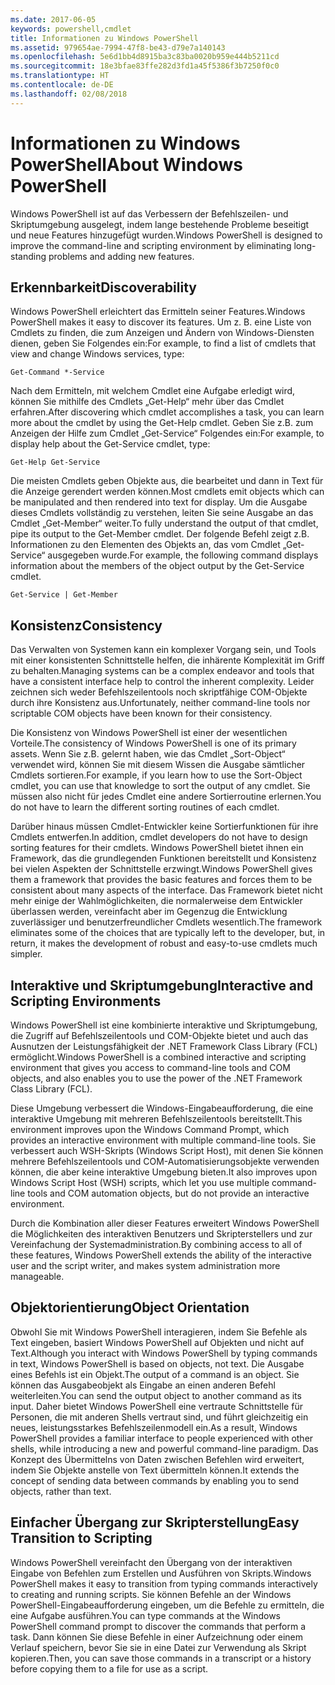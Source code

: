 ```yaml
---
ms.date: 2017-06-05
keywords: powershell,cmdlet
title: Informationen zu Windows PowerShell
ms.assetid: 979654ae-7994-47f8-be43-d79e7a140143
ms.openlocfilehash: 5e6d1bb4d8915ba3c83ba0020b959e444b5211cd
ms.sourcegitcommit: 18e3bfae83ffe282d3fd1a45f5386f3b7250f0c0
ms.translationtype: HT
ms.contentlocale: de-DE
ms.lasthandoff: 02/08/2018
---
```

# <a name="about-windows-powershell"></a><span data-ttu-id="c86d7-103">Informationen zu Windows PowerShell</span><span class="sxs-lookup"><span data-stu-id="c86d7-103">About Windows PowerShell</span></span>
<span data-ttu-id="c86d7-104">Windows PowerShell ist auf das Verbessern der Befehlszeilen- und Skriptumgebung ausgelegt, indem lange bestehende Probleme beseitigt und neue Features hinzugefügt wurden.</span><span class="sxs-lookup"><span data-stu-id="c86d7-104">Windows PowerShell is designed to improve the command-line and scripting environment by eliminating long-standing problems and adding new features.</span></span>

## <a name="discoverability"></a><span data-ttu-id="c86d7-105">Erkennbarkeit</span><span class="sxs-lookup"><span data-stu-id="c86d7-105">Discoverability</span></span>
<span data-ttu-id="c86d7-106">Windows PowerShell erleichtert das Ermitteln seiner Features.</span><span class="sxs-lookup"><span data-stu-id="c86d7-106">Windows PowerShell makes it easy to discover its features.</span></span> <span data-ttu-id="c86d7-107">Um z. B. eine Liste von Cmdlets zu finden, die zum Anzeigen und Ändern von Windows-Diensten dienen, geben Sie Folgendes ein:</span><span class="sxs-lookup"><span data-stu-id="c86d7-107">For example, to find a list of cmdlets that view and change Windows services, type:</span></span>

```
Get-Command *-Service
```

<span data-ttu-id="c86d7-108">Nach dem Ermitteln, mit welchem Cmdlet eine Aufgabe erledigt wird, können Sie mithilfe des Cmdlets „Get-Help“ mehr über das Cmdlet erfahren.</span><span class="sxs-lookup"><span data-stu-id="c86d7-108">After discovering which cmdlet accomplishes a task, you can learn more about the cmdlet by using the Get-Help cmdlet.</span></span> <span data-ttu-id="c86d7-109">Geben Sie z.B. zum Anzeigen der Hilfe zum Cmdlet „Get-Service“ Folgendes ein:</span><span class="sxs-lookup"><span data-stu-id="c86d7-109">For example, to display help about the Get-Service cmdlet, type:</span></span>

```
Get-Help Get-Service
```
<span data-ttu-id="c86d7-110">Die meisten Cmdlets geben Objekte aus, die bearbeitet und dann in Text für die Anzeige gerendert werden können.</span><span class="sxs-lookup"><span data-stu-id="c86d7-110">Most cmdlets emit objects which can be manipulated and then rendered into text for display.</span></span> <span data-ttu-id="c86d7-111">Um die Ausgabe dieses Cmdlets vollständig zu verstehen, leiten Sie seine Ausgabe an das Cmdlet „Get-Member“ weiter.</span><span class="sxs-lookup"><span data-stu-id="c86d7-111">To fully understand the output of that cmdlet, pipe its output to the Get-Member cmdlet.</span></span> <span data-ttu-id="c86d7-112">Der folgende Befehl zeigt z.B. Informationen zu den Elementen des Objekts an, das vom Cmdlet „Get-Service“ ausgegeben wurde.</span><span class="sxs-lookup"><span data-stu-id="c86d7-112">For example, the following command displays information about the members of the object output by the Get-Service cmdlet.</span></span>

```
Get-Service | Get-Member
```

## <a name="consistency"></a><span data-ttu-id="c86d7-113">Konsistenz</span><span class="sxs-lookup"><span data-stu-id="c86d7-113">Consistency</span></span>
<span data-ttu-id="c86d7-114">Das Verwalten von Systemen kann ein komplexer Vorgang sein, und Tools mit einer konsistenten Schnittstelle helfen, die inhärente Komplexität im Griff zu behalten.</span><span class="sxs-lookup"><span data-stu-id="c86d7-114">Managing systems can be a complex endeavor and tools that have a consistent interface help to control the inherent complexity.</span></span> <span data-ttu-id="c86d7-115">Leider zeichnen sich weder Befehlszeilentools noch skriptfähige COM-Objekte durch ihre Konsistenz aus.</span><span class="sxs-lookup"><span data-stu-id="c86d7-115">Unfortunately, neither command-line tools nor scriptable COM objects have been known for their consistency.</span></span>

<span data-ttu-id="c86d7-116">Die Konsistenz von Windows PowerShell ist einer der wesentlichen Vorteile.</span><span class="sxs-lookup"><span data-stu-id="c86d7-116">The consistency of Windows PowerShell is one of its primary assets.</span></span> <span data-ttu-id="c86d7-117">Wenn Sie z.B. gelernt haben, wie das Cmdlet „Sort-Object“ verwendet wird, können Sie mit diesem Wissen die Ausgabe sämtlicher Cmdlets sortieren.</span><span class="sxs-lookup"><span data-stu-id="c86d7-117">For example, if you learn how to use the Sort-Object cmdlet, you can use that knowledge to sort the output of any cmdlet.</span></span> <span data-ttu-id="c86d7-118">Sie müssen also nicht für jedes Cmdlet eine andere Sortierroutine erlernen.</span><span class="sxs-lookup"><span data-stu-id="c86d7-118">You do not have to learn the different sorting routines of each cmdlet.</span></span>

<span data-ttu-id="c86d7-119">Darüber hinaus müssen Cmdlet-Entwickler keine Sortierfunktionen für ihre Cmdlets entwerfen.</span><span class="sxs-lookup"><span data-stu-id="c86d7-119">In addition, cmdlet developers do not have to design sorting features for their cmdlets.</span></span> <span data-ttu-id="c86d7-120">Windows PowerShell bietet ihnen ein Framework, das die grundlegenden Funktionen bereitstellt und Konsistenz bei vielen Aspekten der Schnittstelle erzwingt.</span><span class="sxs-lookup"><span data-stu-id="c86d7-120">Windows PowerShell gives them a framework that provides the basic features and forces them to be consistent about many aspects of the interface.</span></span> <span data-ttu-id="c86d7-121">Das Framework bietet nicht mehr einige der Wahlmöglichkeiten, die normalerweise dem Entwickler überlassen werden, vereinfacht aber im Gegenzug die Entwicklung zuverlässiger und benutzerfreundlicher Cmdlets wesentlich.</span><span class="sxs-lookup"><span data-stu-id="c86d7-121">The framework eliminates some of the choices that are typically left to the developer, but, in return, it makes the development of robust and easy-to-use cmdlets much simpler.</span></span>

## <a name="interactive-and-scripting-environments"></a><span data-ttu-id="c86d7-122">Interaktive und Skriptumgebung</span><span class="sxs-lookup"><span data-stu-id="c86d7-122">Interactive and Scripting Environments</span></span>
<span data-ttu-id="c86d7-123">Windows PowerShell ist eine kombinierte interaktive und Skriptumgebung, die Zugriff auf Befehlszeilentools und COM-Objekte bietet und auch das Ausnutzen der Leistungsfähigkeit der .NET Framework Class Library (FCL) ermöglicht.</span><span class="sxs-lookup"><span data-stu-id="c86d7-123">Windows PowerShell is a combined interactive and scripting environment that gives you access to command-line tools and COM objects, and also enables you to use the power of the .NET Framework Class Library (FCL).</span></span>

<span data-ttu-id="c86d7-124">Diese Umgebung verbessert die Windows-Eingabeaufforderung, die eine interaktive Umgebung mit mehreren Befehlszeilentools bereitstellt.</span><span class="sxs-lookup"><span data-stu-id="c86d7-124">This environment improves upon the Windows Command Prompt, which provides an interactive environment with multiple command-line tools.</span></span> <span data-ttu-id="c86d7-125">Sie verbessert auch WSH-Skripts (Windows Script Host), mit denen Sie können mehrere Befehlszeilentools und COM-Automatisierungsobjekte verwenden können, die aber keine interaktive Umgebung bieten.</span><span class="sxs-lookup"><span data-stu-id="c86d7-125">It also improves upon Windows Script Host (WSH) scripts, which let you use multiple command-line tools and COM automation objects, but do not provide an interactive environment.</span></span>

<span data-ttu-id="c86d7-126">Durch die Kombination aller dieser Features erweitert Windows PowerShell die Möglichkeiten des interaktiven Benutzers und Skripterstellers und zur Vereinfachung der Systemadministration.</span><span class="sxs-lookup"><span data-stu-id="c86d7-126">By combining access to all of these features, Windows PowerShell extends the ability of the interactive user and the script writer, and makes system administration more manageable.</span></span>

## <a name="object-orientation"></a><span data-ttu-id="c86d7-127">Objektorientierung</span><span class="sxs-lookup"><span data-stu-id="c86d7-127">Object Orientation</span></span>
<span data-ttu-id="c86d7-128">Obwohl Sie mit Windows PowerShell interagieren, indem Sie Befehle als Text eingeben, basiert Windows PowerShell auf Objekten und nicht auf Text.</span><span class="sxs-lookup"><span data-stu-id="c86d7-128">Although you interact with Windows PowerShell by typing commands in text, Windows PowerShell is based on objects, not text.</span></span> <span data-ttu-id="c86d7-129">Die Ausgabe eines Befehls ist ein Objekt.</span><span class="sxs-lookup"><span data-stu-id="c86d7-129">The output of a command is an object.</span></span> <span data-ttu-id="c86d7-130">Sie können das Ausgabeobjekt als Eingabe an einen anderen Befehl weiterleiten.</span><span class="sxs-lookup"><span data-stu-id="c86d7-130">You can send the output object to another command as its input.</span></span> <span data-ttu-id="c86d7-131">Daher bietet Windows PowerShell eine vertraute Schnittstelle für Personen, die mit anderen Shells vertraut sind, und führt gleichzeitig ein neues, leistungsstarkes Befehlszeilenmodell ein.</span><span class="sxs-lookup"><span data-stu-id="c86d7-131">As a result, Windows PowerShell provides a familiar interface to people experienced with other shells, while introducing a new and powerful command-line paradigm.</span></span> <span data-ttu-id="c86d7-132">Das Konzept des Übermittelns von Daten zwischen Befehlen wird erweitert, indem Sie Objekte anstelle von Text übermitteln können.</span><span class="sxs-lookup"><span data-stu-id="c86d7-132">It extends the concept of sending data between commands by enabling you to send objects, rather than text.</span></span>

## <a name="easy-transition-to-scripting"></a><span data-ttu-id="c86d7-133">Einfacher Übergang zur Skripterstellung</span><span class="sxs-lookup"><span data-stu-id="c86d7-133">Easy Transition to Scripting</span></span>
<span data-ttu-id="c86d7-134">Windows PowerShell vereinfacht den Übergang von der interaktiven Eingabe von Befehlen zum Erstellen und Ausführen von Skripts.</span><span class="sxs-lookup"><span data-stu-id="c86d7-134">Windows PowerShell makes it easy to transition from typing commands interactively to creating and running scripts.</span></span> <span data-ttu-id="c86d7-135">Sie können Befehle an der Windows PowerShell-Eingabeaufforderung eingeben, um die Befehle zu ermitteln, die eine Aufgabe ausführen.</span><span class="sxs-lookup"><span data-stu-id="c86d7-135">You can type commands at the Windows PowerShell command prompt to discover the commands that perform a task.</span></span> <span data-ttu-id="c86d7-136">Dann können Sie diese Befehle in einer Aufzeichnung oder einem Verlauf speichern, bevor Sie sie in eine Datei zur Verwendung als Skript kopieren.</span><span class="sxs-lookup"><span data-stu-id="c86d7-136">Then, you can save those commands in a transcript or a history before copying them to a file for use as a script.</span></span>

